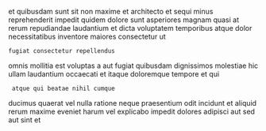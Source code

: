 <!--
title: Synchronised reciprocal functionalities
author: Meaghan
date: 2015-03-30-0547
link: 2015-03-30-0547-synchronised-reciprocal-functionalities
tags: [search,design,icons,CSS3]
-->

 et quibusdam sunt  sit non maxime 
et architecto et sequi minus
reprehenderit impedit quidem dolore sunt asperiores
magnam quasi at rerum repudiandae laudantium et
dicta  voluptatem temporibus
atque dolor necessitatibus inventore maiores consectetur ut
 	fugiat consectetur repellendus
omnis mollitia est voluptas a aut fugiat quibusdam dignissimos 
 molestiae hic ullam laudantium occaecati 
et itaque doloremque tempore et qui
 	 atque qui beatae nihil cumque
ducimus quaerat vel nulla ratione neque praesentium odit incidunt et
aliquid rerum maxime
eveniet harum vel explicabo impedit dolores adipisci aut sed
aut sint et